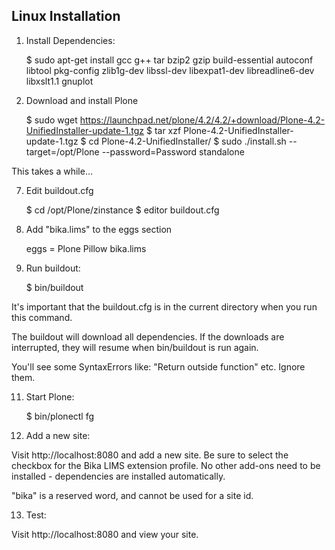 Linux Installation
------------------

1. Install Dependencies:

    $ sudo apt-get install gcc g++ tar bzip2 gzip build-essential autoconf libtool pkg-config zlib1g-dev libssl-dev libexpat1-dev libreadline6-dev libxslt1.1 gnuplot 

2. Download and install Plone

    $ sudo wget https://launchpad.net/plone/4.2/4.2/+download/Plone-4.2-UnifiedInstaller-update-1.tgz
    $ tar xzf Plone-4.2-UnifiedInstaller-update-1.tgz
    $ cd Plone-4.2-UnifiedInstaller/
    $ sudo ./install.sh --target=/opt/Plone --password=Password standalone

This takes a while...

7. Edit buildout.cfg

    $ cd /opt/Plone/zinstance
    $ editor buildout.cfg

9. Add "bika.lims" to the eggs section

    eggs =
        Plone
        Pillow
        bika.lims

10. Run buildout:

    $ bin/buildout

It's important that the buildout.cfg is in the current directory when you run
this command.

The buildout will download all dependencies.  If the downloads are interrupted,
they will resume when bin/buildout is run again.

You'll see some SyntaxErrors like:  "Return outside function" etc.  Ignore them.

11. Start Plone:

    $ bin/plonectl fg

12. Add a new site:

Visit http://localhost:8080 and add a new site.  Be sure to select the
checkbox for the Bika LIMS extension profile.  No other add-ons need to
be installed - dependencies are installed automatically.

"bika" is a reserved word, and cannot be used for a site id.

13. Test:

Visit http://localhost:8080 and view your site.


